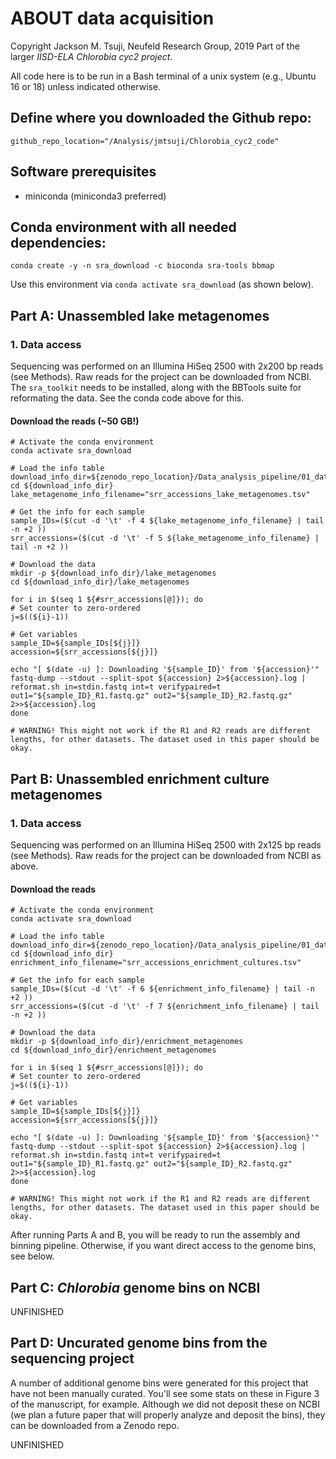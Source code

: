 # ABOUT data acquisition
Copyright Jackson M. Tsuji, Neufeld Research Group, 2019
Part of the larger *IISD-ELA Chlorobia cyc2 project*.

All code here is to be run in a Bash terminal of a unix system (e.g., Ubuntu 16 or 18) unless indicated otherwise.

## Define where you downloaded the Github repo:
```
github_repo_location="/Analysis/jmtsuji/Chlorobia_cyc2_code"
```

## Software prerequisites
- miniconda (miniconda3 preferred)


## Conda environment with all needed dependencies:
```
conda create -y -n sra_download -c bioconda sra-tools bbmap
```
Use this environment via `conda activate sra_download` (as shown below).


## Part A: Unassembled lake metagenomes
### 1. Data access
Sequencing was performed on an Illumina HiSeq 2500 with 2x200 bp reads (see Methods). Raw reads for the project can be downloaded from NCBI. The `sra_toolkit` needs to be installed, along with the BBTools suite for reformating the data. See the conda code above for this.

#### Download the reads (~50 GB!)
```
# Activate the conda environment
conda activate sra_download

# Load the info table
download_info_dir=${zenodo_repo_location}/Data_analysis_pipeline/01_data_acquisition
cd ${download_info_dir}
lake_metagenome_info_filename="srr_accessions_lake_metagenomes.tsv"

# Get the info for each sample
sample_IDs=($(cut -d '\t' -f 4 ${lake_metagenome_info_filename} | tail -n +2 ))
srr_accessions=($(cut -d '\t' -f 5 ${lake_metagenome_info_filename} | tail -n +2 ))

# Download the data
mkdir -p ${download_info_dir}/lake_metagenomes
cd ${download_info_dir}/lake_metagenomes

for i in $(seq 1 ${#srr_accessions[@]}); do
# Set counter to zero-ordered
j=$((${i}-1))

# Get variables
sample_ID=${sample_IDs[${j}]}
accession=${srr_accessions[${j}]}

echo "[ $(date -u) ]: Downloading '${sample_ID}' from '${accession}'"
fastq-dump --stdout --split-spot ${accession} 2>${accession}.log | reformat.sh in=stdin.fastq int=t verifypaired=t out1="${sample_ID}_R1.fastq.gz" out2="${sample_ID}_R2.fastq.gz" 2>>${accession}.log
done

# WARNING! This might not work if the R1 and R2 reads are different lengths, for other datasets. The dataset used in this paper should be okay.
```


## Part B: Unassembled enrichment culture metagenomes
### 1. Data access
Sequencing was performed on an Illumina HiSeq 2500 with 2x125 bp reads (see Methods). Raw reads for the project can be downloaded from NCBI as above.

#### Download the reads
```
# Activate the conda environment
conda activate sra_download

# Load the info table
download_info_dir=${zenodo_repo_location}/Data_analysis_pipeline/01_data_acquisition
cd ${download_info_dir}
enrichment_info_filename="srr_accessions_enrichment_cultures.tsv"

# Get the info for each sample
sample_IDs=($(cut -d '\t' -f 6 ${enrichment_info_filename} | tail -n +2 ))
srr_accessions=($(cut -d '\t' -f 7 ${enrichment_info_filename} | tail -n +2 ))

# Download the data
mkdir -p ${download_info_dir}/enrichment_metagenomes
cd ${download_info_dir}/enrichment_metagenomes

for i in $(seq 1 ${#srr_accessions[@]}); do
# Set counter to zero-ordered
j=$((${i}-1))

# Get variables
sample_ID=${sample_IDs[${j}]}
accession=${srr_accessions[${j}]}

echo "[ $(date -u) ]: Downloading '${sample_ID}' from '${accession}'"
fastq-dump --stdout --split-spot ${accession} 2>${accession}.log | reformat.sh in=stdin.fastq int=t verifypaired=t out1="${sample_ID}_R1.fastq.gz" out2="${sample_ID}_R2.fastq.gz" 2>>${accession}.log
done

# WARNING! This might not work if the R1 and R2 reads are different lengths, for other datasets. The dataset used in this paper should be okay.
```

After running Parts A and B, you will be ready to run the assembly and binning pipeline. Otherwise, if you want direct access to the genome bins, see below.

## Part C: *Chlorobia* genome bins on NCBI

UNFINISHED

## Part D: Uncurated genome bins from the sequencing project
A number of additional genome bins were generated for this project that have not been manually curated. You'll see some stats on these in Figure 3 of the manuscript, for example. Although we did not deposit these on NCBI (we plan a future paper that will properly analyze and deposit the bins), they can be downloaded from a Zenodo repo.

UNFINISHED
